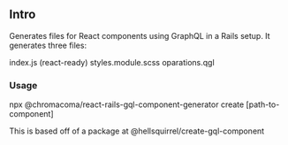 ## Intro

Generates files for React components using GraphQL in a Rails setup. It generates three files:

index.js (react-ready)
styles.module.scss
oparations.qgl

### Usage

npx @chromacoma/react-rails-gql-component-generator create [path-to-component]

This is based off of a package at @hellsquirrel/create-gql-component
